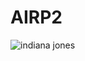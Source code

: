 # AIRP2

![indiana jones](https://www.slashfilm.com/wp/wp-content/images/indiana-jones-5-details.jpg)
